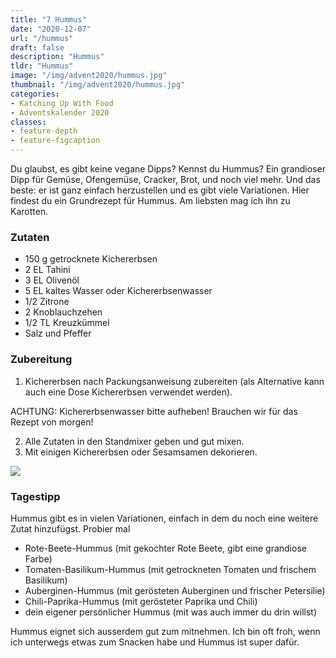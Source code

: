 ```yaml
---
title: "7 Hummus"
date: "2020-12-07"
url: "/hummus"
draft: false
description: "Hummus"
tldr: "Hummus"
image: "/img/advent2020/hummus.jpg"
thumbnail: "/img/advent2020/hummus.jpg"
categories:
- Katching Up With Food
- Adventskalender 2020
classes: 
- feature-depth
- feature-figcaption
---
```

Du glaubst, es gibt keine vegane Dipps? Kennst du Hummus? Ein grandioser Dipp für Gemüse, Ofengemüse, Cracker, Brot, und noch viel mehr. Und das beste: er ist ganz einfach herzustellen und es gibt viele Variationen. Hier findest du ein Grundrezept für Hummus. Am liebsten mag ich ihn zu Karotten.

<!--more-->

### Zutaten

- 150 g getrocknete Kichererbsen
- 2 EL Tahini
- 3 EL Olivenöl
- 5 EL kaltes Wasser oder Kichererbsenwasser
- 1/2 Zitrone
- 2 Knoblauchzehen
- 1/2 TL Kreuzkümmel
- Salz und Pfeffer

### Zubereitung

1. Kichererbsen nach Packungsanweisung zubereiten (als Alternative kann auch eine Dose Kichererbsen verwendet werden).

ACHTUNG: Kichererbsenwasser bitte aufheben! Brauchen wir für das Rezept von morgen!

2. Alle Zutaten in den Standmixer geben und gut mixen.
3. Mit einigen Kichererbsen oder Sesamsamen dekorieren.

![](/img/advent2020/hummus.jpg)

### Tagestipp

Hummus gibt es in vielen Variationen, einfach in dem du noch eine weitere Zutat hinzufügst. Probier mal
- Rote-Beete-Hummus (mit gekochter Rote Beete, gibt eine grandiose Farbe)
- Tomaten-Basilikum-Hummus (mit getrockneten Tomaten und frischem Basilikum)
- Auberginen-Hummus (mit gerösteten Auberginen und frischer Petersilie)
- Chili-Paprika-Hummus (mit gerösteter Paprika und Chili)
- dein eigener persönlicher Hummus (mit was auch immer du drin willst)

Hummus eignet sich ausserdem gut zum mitnehmen. Ich bin oft froh, wenn ich unterwegs etwas zum Snacken habe und Hummus ist super dafür.
